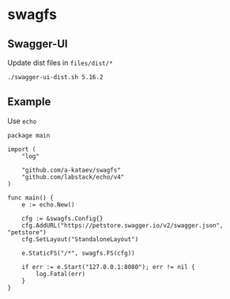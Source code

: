 # swagfs

## Swagger-UI

Update dist files in `files/dist/*`

```bash
./swagger-ui-dist.sh 5.16.2
```

## Example

Use `echo`

```golang
package main

import (
	"log"

	"github.com/a-kataev/swagfs"
	"github.com/labstack/echo/v4"
)

func main() {
	e := echo.New()

	cfg := &swagfs.Config{}
	cfg.AddURL("https://petstore.swagger.io/v2/swagger.json", "petstore")
	cfg.SetLayout("StandaloneLayout")

	e.StaticFS("/*", swagfs.FS(cfg))
	
	if err := e.Start("127.0.0.1:8080"); err != nil {
		log.Fatal(err)
	}
}
```
